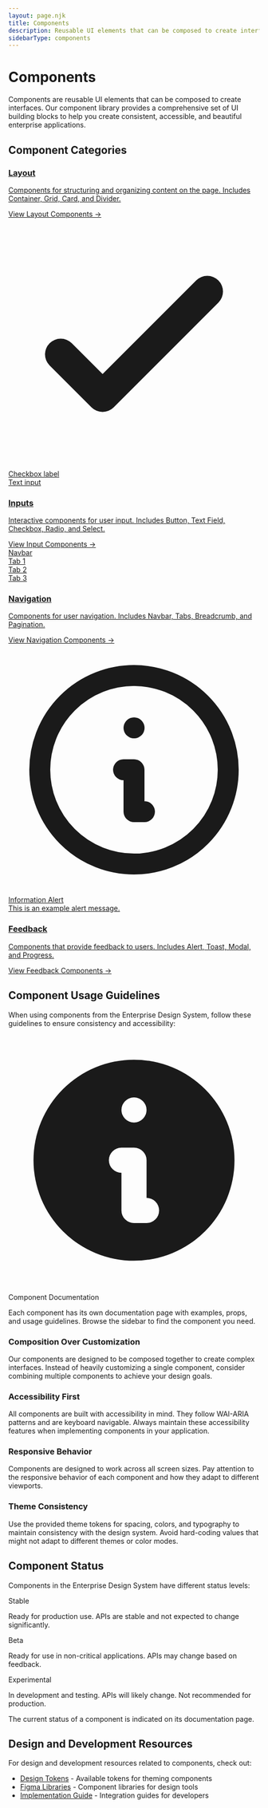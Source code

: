 ```yaml
---
layout: page.njk
title: Components
description: Reusable UI elements that can be composed to create interfaces
sidebarType: components
---
```


# Components

Components are reusable UI elements that can be composed to create interfaces. Our component library provides a comprehensive set of UI building blocks to help you create consistent, accessible, and beautiful enterprise applications.

## Component Categories

<div class="grid grid-cols-1 md:grid-cols-2 gap-8 mt-8">
  <a href="/components/layout/" class="block group">
    <div class="bg-[var(--color-bg)] p-6 rounded-lg border border-[var(--color-border)] group-hover:border-[var(--color-primary)] transition-colors h-full flex flex-col">
      <div class="mb-4">
        <div class="grid grid-cols-3 gap-2 h-16">
          <div class="bg-[var(--color-primary)] bg-opacity-20 rounded"></div>
          <div class="bg-[var(--color-primary)] bg-opacity-10 rounded col-span-2"></div>
        </div>
      </div>
      <h3 class="text-xl font-semibold mb-2 group-hover:text-[var(--color-primary)] transition-colors">Layout</h3>
      <p class="text-[var(--color-text-muted)] flex-grow">Components for structuring and organizing content on the page. Includes Container, Grid, Card, and Divider.</p>
      <div class="mt-4 text-[var(--color-primary)] font-medium">View Layout Components →</div>
    </div>
  </a>
  
  <a href="/components/inputs/" class="block group">
    <div class="bg-[var(--color-bg)] p-6 rounded-lg border border-[var(--color-border)] group-hover:border-[var(--color-primary)] transition-colors h-full flex flex-col">
      <div class="mb-4">
        <div class="space-y-2">
          <div class="h-10 border border-[var(--color-border)] bg-white dark:bg-gray-800 rounded relative pl-10 flex items-center">
            <div class="absolute left-3 top-2 w-5 h-5 rounded-sm border-2 border-[var(--color-primary)] flex items-center justify-center">
              <svg xmlns="http://www.w3.org/2000/svg" class="h-3 w-3 text-[var(--color-primary)]" fill="none" viewBox="0 0 24 24" stroke="currentColor">
                <path stroke-linecap="round" stroke-linejoin="round" stroke-width="3" d="M5 13l4 4L19 7" />
              </svg>
            </div>
            <span class="text-sm">Checkbox label</span>
          </div>
          <div class="h-10 border border-[var(--color-border)] bg-white dark:bg-gray-800 rounded px-3 text-sm flex items-center">
            Text input
          </div>
        </div>
      </div>
      <h3 class="text-xl font-semibold mb-2 group-hover:text-[var(--color-primary)] transition-colors">Inputs</h3>
      <p class="text-[var(--color-text-muted)] flex-grow">Interactive components for user input. Includes Button, Text Field, Checkbox, Radio, and Select.</p>
      <div class="mt-4 text-[var(--color-primary)] font-medium">View Input Components →</div>
    </div>
  </a>
  
  <a href="/components/navigation/" class="block group">
    <div class="bg-[var(--color-bg)] p-6 rounded-lg border border-[var(--color-border)] group-hover:border-[var(--color-primary)] transition-colors h-full flex flex-col">
      <div class="mb-4">
        <div class="space-y-2">
          <div class="h-10 bg-[var(--color-primary)] rounded flex items-center px-3">
            <div class="mr-auto text-white text-sm font-medium">Navbar</div>
            <div class="flex space-x-4">
              <div class="h-2 w-6 bg-white rounded-full opacity-60"></div>
              <div class="h-2 w-6 bg-white rounded-full opacity-80"></div>
              <div class="h-2 w-6 bg-white rounded-full"></div>
            </div>
          </div>
          <div class="flex border-b border-[var(--color-border)]">
            <div class="px-4 py-2 border-b-2 border-[var(--color-primary)] font-medium text-[var(--color-primary)] text-sm">Tab 1</div>
            <div class="px-4 py-2 text-[var(--color-text-muted)] text-sm">Tab 2</div>
            <div class="px-4 py-2 text-[var(--color-text-muted)] text-sm">Tab 3</div>
          </div>
        </div>
      </div>
      <h3 class="text-xl font-semibold mb-2 group-hover:text-[var(--color-primary)] transition-colors">Navigation</h3>
      <p class="text-[var(--color-text-muted)] flex-grow">Components for user navigation. Includes Navbar, Tabs, Breadcrumb, and Pagination.</p>
      <div class="mt-4 text-[var(--color-primary)] font-medium">View Navigation Components →</div>
    </div>
  </a>
  
  <a href="/components/feedback/" class="block group">
    <div class="bg-[var(--color-bg)] p-6 rounded-lg border border-[var(--color-border)] group-hover:border-[var(--color-primary)] transition-colors h-full flex flex-col">
      <div class="mb-4">
        <div class="p-3 bg-blue-50 dark:bg-blue-900/20 border border-blue-200 dark:border-blue-800 rounded-lg flex items-start">
          <svg xmlns="http://www.w3.org/2000/svg" class="h-5 w-5 text-blue-500 dark:text-blue-400 mr-2 mt-0.5" fill="none" viewBox="0 0 24 24" stroke="currentColor">
            <path stroke-linecap="round" stroke-linejoin="round" stroke-width="2" d="M13 16h-1v-4h-1m1-4h.01M21 12a9 9 0 11-18 0 9 9 0 0118 0z" />
          </svg>
          <div>
            <div class="font-medium text-sm text-blue-800 dark:text-blue-300">Information Alert</div>
            <div class="text-xs text-blue-700 dark:text-blue-400">This is an example alert message.</div>
          </div>
        </div>
      </div>
      <h3 class="text-xl font-semibold mb-2 group-hover:text-[var(--color-primary)] transition-colors">Feedback</h3>
      <p class="text-[var(--color-text-muted)] flex-grow">Components that provide feedback to users. Includes Alert, Toast, Modal, and Progress.</p>
      <div class="mt-4 text-[var(--color-primary)] font-medium">View Feedback Components →</div>
    </div>
  </a>
</div>

## Component Usage Guidelines

When using components from the Enterprise Design System, follow these guidelines to ensure consistency and accessibility:

<div class="eds-alert eds-alert-info mt-6">
  <div class="flex">
    <div class="flex-shrink-0">
      <svg class="h-5 w-5 mr-2" viewBox="0 0 20 20" fill="currentColor">
        <path fill-rule="evenodd" d="M18 10a8 8 0 11-16 0 8 8 0 0116 0zm-7-4a1 1 0 11-2 0 1 1 0 012 0zM9 9a1 1 0 000 2v3a1 1 0 001 1h1a1 1 0 100-2v-3a1 1 0 00-1-1H9z" clip-rule="evenodd" />
      </svg>
    </div>
    <div>
      <p class="font-medium">Component Documentation</p>
      <p class="mt-1">Each component has its own documentation page with examples, props, and usage guidelines. Browse the sidebar to find the component you need.</p>
    </div>
  </div>
</div>

### Composition Over Customization

Our components are designed to be composed together to create complex interfaces. Instead of heavily customizing a single component, consider combining multiple components to achieve your design goals.

### Accessibility First

All components are built with accessibility in mind. They follow WAI-ARIA patterns and are keyboard navigable. Always maintain these accessibility features when implementing components in your application.

### Responsive Behavior

Components are designed to work across all screen sizes. Pay attention to the responsive behavior of each component and how they adapt to different viewports.

### Theme Consistency

Use the provided theme tokens for spacing, colors, and typography to maintain consistency with the design system. Avoid hard-coding values that might not adapt to different themes or color modes.

## Component Status

Components in the Enterprise Design System have different status levels:

<div class="grid grid-cols-1 md:grid-cols-3 gap-4 mt-6">
  <div class="bg-green-50 dark:bg-green-900/20 p-4 rounded-lg border border-green-200 dark:border-green-800">
    <div class="flex items-center mb-2">
      <div class="w-3 h-3 rounded-full bg-green-500 mr-2"></div>
      <div class="font-medium">Stable</div>
    </div>
    <p class="text-sm text-green-800 dark:text-green-300">Ready for production use. APIs are stable and not expected to change significantly.</p>
  </div>
  
  <div class="bg-amber-50 dark:bg-amber-900/20 p-4 rounded-lg border border-amber-200 dark:border-amber-800">
    <div class="flex items-center mb-2">
      <div class="w-3 h-3 rounded-full bg-amber-500 mr-2"></div>
      <div class="font-medium">Beta</div>
    </div>
    <p class="text-sm text-amber-800 dark:text-amber-300">Ready for use in non-critical applications. APIs may change based on feedback.</p>
  </div>
  
  <div class="bg-red-50 dark:bg-red-900/20 p-4 rounded-lg border border-red-200 dark:border-red-800">
    <div class="flex items-center mb-2">
      <div class="w-3 h-3 rounded-full bg-red-500 mr-2"></div>
      <div class="font-medium">Experimental</div>
    </div>
    <p class="text-sm text-red-800 dark:text-red-300">In development and testing. APIs will likely change. Not recommended for production.</p>
  </div>
</div>

The current status of a component is indicated on its documentation page.

## Design and Development Resources

For design and development resources related to components, check out:

- [Design Tokens](/resources/design-tokens/) - Available tokens for theming components
- [Figma Libraries](/resources/figma/) - Component libraries for design tools
- [Implementation Guide](/get-started/implementation/) - Integration guides for developers